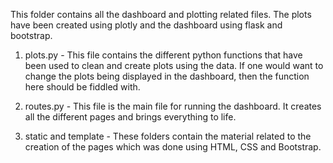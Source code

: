This folder contains all the dashboard and plotting related files.
The plots have been created using plotly and the dashboard using
flask and bootstrap.

1. plots.py - This file contains the different python functions
that have been used to clean and create plots using the data.
If one would want to change the plots being displayed in the 
dashboard, then the function here should be fiddled with.

2. routes.py - This file is the main file for running the 
dashboard. It creates all the different pages and brings
everything to life.

3. static and template - These folders contain the material 
related to the creation of the pages which was done using
 HTML, CSS and Bootstrap.

